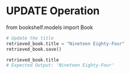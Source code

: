 # UPDATE Operation
from bookshelf.models import Book
```python
# Update the title
retrieved_book.title = "Nineteen Eighty-Four"
retrieved_book.save()

retrieved_book.title
# Expected Output: 'Nineteen Eighty-Four'